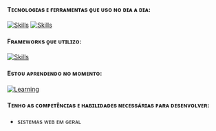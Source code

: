 #### Tᴇᴄɴᴏʟᴏɢɪᴀs ᴇ ғᴇʀʀᴀᴍᴇɴᴛᴀs ǫᴜᴇ ᴜsᴏ ɴᴏ ᴅɪᴀ ᴀ ᴅɪᴀ:
[![Skills](https://skillicons.dev/icons?i=html,css,scss,bootstrap,tailwind,javascript,typescript,react,java)](https://skillicons.dev)
[![Skills](https://skillicons.dev/icons?i=kotlin,docker,postgres,postman,git,kafka,rabbitmq,jenkins,gitlab)](https://skillicons.dev)

#### Fʀᴀᴍᴇᴡᴏʀᴋs ǫᴜᴇ ᴜᴛɪʟɪᴢᴏ:
[![Skills](https://skillicons.dev/icons?i=angular,spring)](https://skillicons.dev)

#### Esᴛᴏᴜ ᴀᴘʀᴇɴᴅᴇɴᴅᴏ ɴᴏ ᴍᴏᴍᴇɴᴛᴏ:
[![Learning](https://skillicons.dev/icons?i=aws,azure)](https://skillicons.dev)

#### Tᴇɴʜᴏ ᴀs ᴄᴏᴍᴘᴇᴛᴇ̂ɴᴄɪᴀs ᴇ ʜᴀʙɪʟɪᴅᴀᴅᴇs ɴᴇᴄᴇssᴀ́ʀɪᴀs ᴘᴀʀᴀ ᴅᴇsᴇɴᴠᴏʟᴠᴇʀ:
- sɪsᴛᴇᴍᴀs ᴡᴇʙ ᴇᴍ ɢᴇʀᴀʟ
